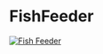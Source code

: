 # FishFeeder
[![Fish Feeder](https://img.youtube.com/vi/O6-ezANtd58/0.jpg)](https://www.youtube.com/watch?v=O6-ezANtd58)
